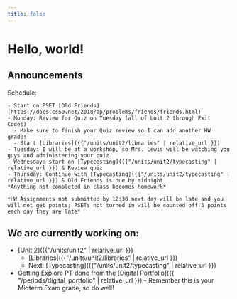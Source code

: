 ```yaml
---
title: false
---
```


# Hello, world!

## Announcements

Schedule:

    - Start on PSET [Old Friends](https://docs.cs50.net/2018/ap/problems/friends/friends.html)
    - Monday: Review for Quiz on Tuesday (all of Unit 2 through Exit Codes)
      - Make sure to finish your Quiz review so I can add another HW grade!
      - Start [Libraries]({{"/units/unit2/libraries" | relative_url }})
    - Tuesday: I will be at a workshop, so Mrs. Lewis will be watching you guys and administering your quiz
    - Wednesday: start on [Typecasting]({{"/units/unit2/typecasting" | relative_url }}) & Review quiz
    - Thursday: Continue with [Typecasting]({{"/units/unit2/typecasting" | relative_url }}) & Old Friends is due by midnight
    *Anything not completed in class becomes homework*

    *HW Assignments not submitted by 12:30 next day will be late and you will not get points; PSETs not turned in will be counted off 5 points each day they are late*


## We are currently working on:
* [Unit 2]({{"/units/unit2" | relative_url }})
  * [Libraries]({{"/units/unit2/libraries" | relative_url }})
  * Next: [Typecasting]({{"/units/unit2/typecasting" | relative_url }})
* Getting Explore PT done from the [Digital Portfolio]({{ "/periods/digital_portfolio" | relative_url }}) - Remember this is your Midterm Exam grade, so do well!


<!--
This is CS50 AP, Harvard University's introduction to the intellectual enterprises of computer science and the art of programming for students in high school, which satisfies the College Board's new AP CS Principles curriculum framework.
-->
<!--
<iframe src="https://www.youtube.com/embed/tZxLMIk_SaY?playlist=GAB6Gm7pTTA"></iframe>
-->
